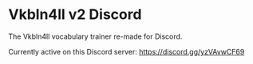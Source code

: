 # Vkbln4ll v2 Discord
The Vkbln4ll vocabulary trainer re-made for Discord. 

Currently active on this Discord server: https://discord.gg/yzVAvwCF69
